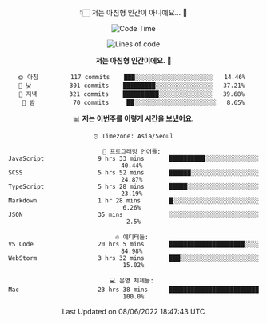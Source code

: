 <div align='center'>
 
👇🏻 저는 아침형 인간이 아니예요... 🙊
 
<!--START_SECTION:waka-->
![Code Time](http://img.shields.io/badge/Code%20Time-1%2C542%20hrs%2016%20mins-blue)

![Lines of code](https://img.shields.io/badge/%EC%A0%80%EB%8A%94%20%EC%97%AC%ED%83%9C%EA%B9%8C%EC%A7%80%20-216%20Thousand%20%EC%A4%84%EC%9D%98%20%EC%BD%94%EB%93%9C%EB%A5%BC%20%EC%9E%91%EC%84%B1%ED%96%88%EC%96%B4%EC%9A%94.-blue)

**저는 아침형 인간이에요. 🐤** 

```text
🌞 아침         117 commits    ███░░░░░░░░░░░░░░░░░░░░░░   14.46% 
🌆 낮　         301 commits    █████████░░░░░░░░░░░░░░░░   37.21% 
🌃 저녁         321 commits    ██████████░░░░░░░░░░░░░░░   39.68% 
🌙 밤　         70 commits     ██░░░░░░░░░░░░░░░░░░░░░░░   8.65%

```


📊 **저는 이번주를 이렇게 시간을 보냈어요.** 

```text
⌚︎ Timezone: Asia/Seoul

💬 프로그래밍 언어들: 
JavaScript               9 hrs 33 mins       ██████████░░░░░░░░░░░░░░░   40.44% 
SCSS                     5 hrs 52 mins       ██████░░░░░░░░░░░░░░░░░░░   24.87% 
TypeScript               5 hrs 28 mins       █████░░░░░░░░░░░░░░░░░░░░   23.19% 
Markdown                 1 hr 28 mins        █░░░░░░░░░░░░░░░░░░░░░░░░   6.26% 
JSON                     35 mins             ░░░░░░░░░░░░░░░░░░░░░░░░░   2.5%

🔥 에디터들: 
VS Code                  20 hrs 5 mins       █████████████████████░░░░   84.98% 
WebStorm                 3 hrs 32 mins       ███░░░░░░░░░░░░░░░░░░░░░░   15.02%

💻 운영 체제들: 
Mac                      23 hrs 38 mins      █████████████████████████   100.0%

```


 Last Updated on 08/06/2022 18:47:43 UTC
<!--END_SECTION:waka-->
 </div>
<!---
Emewjin/Emewjin is a ✨ special ✨ repository because its `README.md` (this file) appears on your GitHub profile.
You can click the Preview link to take a look at your changes.
--->
